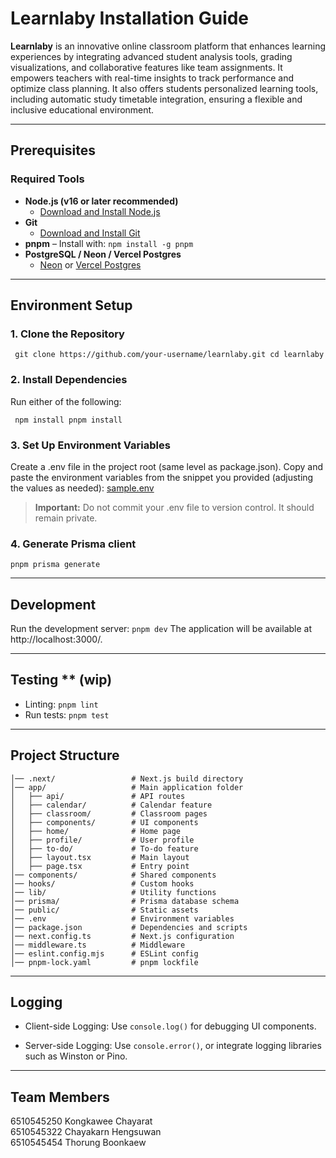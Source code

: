 # Learnlaby Installation Guide

**Learnlaby** is an innovative online classroom platform that enhances learning experiences by integrating advanced student analysis tools, grading visualizations, and collaborative features like team assignments. It empowers teachers with real-time insights to track performance and optimize class planning. It also offers students personalized learning tools, including automatic study timetable integration, ensuring a flexible and inclusive educational environment.

---

## Prerequisites

### Required Tools
- **Node.js (v16 or later recommended)**  
  - [Download and Install Node.js](https://nodejs.org/)
- **Git**
  - [Download and Install Git](https://git-scm.com/downloads)
- **pnpm** – Install with:
```npm install -g pnpm```
- **PostgreSQL / Neon / Vercel Postgres**  
  - [Neon](https://neon.tech/) or [Vercel Postgres](https://vercel.com/postgres)

---

## Environment Setup

### 1. Clone the Repository
``
git clone https://github.com/your-username/learnlaby.git
cd learnlaby``

### 2. Install Dependencies 
Run either of the following:

``
npm install
pnpm install``

### 3. Set Up Environment Variables
Create a .env file in the project root (same level as package.json). Copy and paste the environment variables from the snippet you provided (adjusting the values as needed):
[sample.env](https://github.com/Learnlaby/learnlaby/blob/main/sample.env)
> **Important:** Do not commit your .env file to version control. It should remain private.

### 4. Generate Prisma client
``pnpm prisma generate``

---

## Development
Run the development server:
``pnpm dev``
The application will be available at http://localhost:3000/.

---

## Testing ** (wip)
- Linting:
``pnpm lint``
- Run tests:
``pnpm test``

---

## Project Structure
```learnlaby/
│── .next/                 # Next.js build directory  
│── app/                   # Main application folder  
│   ├── api/               # API routes  
│   ├── calendar/          # Calendar feature  
│   ├── classroom/         # Classroom pages  
│   ├── components/        # UI components  
│   ├── home/              # Home page  
│   ├── profile/           # User profile  
│   ├── to-do/             # To-do feature  
│   ├── layout.tsx         # Main layout  
│   ├── page.tsx           # Entry point  
│── components/            # Shared components  
│── hooks/                 # Custom hooks  
│── lib/                   # Utility functions  
│── prisma/                # Prisma database schema  
│── public/                # Static assets  
│── .env                   # Environment variables  
│── package.json           # Dependencies and scripts  
│── next.config.ts         # Next.js configuration  
│── middleware.ts          # Middleware  
│── eslint.config.mjs      # ESLint config  
│── pnpm-lock.yaml         # pnpm lockfile
```

---

## Logging
- Client-side Logging:
Use ``console.log()`` for debugging UI components.

- Server-side Logging:
Use ``console.error()``, or integrate logging libraries such as Winston or Pino.

---

## Team Members
6510545250	Kongkawee Chayarat <br>
6510545322	Chayakarn Hengsuwan <br>
6510545454	Thorung Boonkaew <br>

